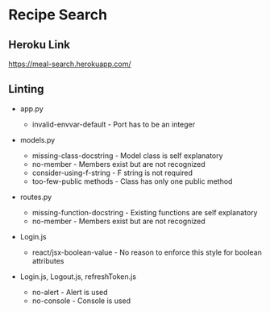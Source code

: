 # Recipe Search

## Heroku Link

https://meal-search.herokuapp.com/

## Linting
* app.py
    * invalid-envvar-default - Port has to be an integer
* models.py
    * missing-class-docstring - Model class is self explanatory
    * no-member - Members exist but are not recognized
    * consider-using-f-string - F string is not required
    * too-few-public methods - Class has only one public method
* routes.py
    * missing-function-docstring - Existing functions are self explanatory
    * no-member - Members exist but are not recognized

* Login.js
    * react/jsx-boolean-value - No reason to enforce this style for boolean attributes

* Login.js, Logout.js, refreshToken.js
    * no-alert - Alert is used
    * no-console - Console is used